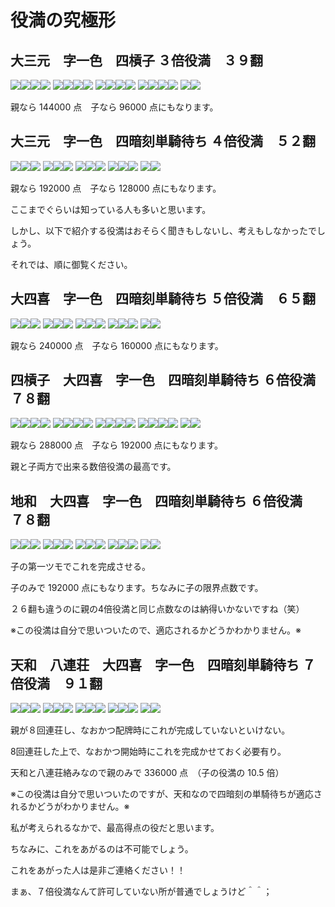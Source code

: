#  役満の究極形
## 大三元　字一色　四槓子	３倍役満　３９翻
![](http://gurenjigoku.ojaru.jp/_fuseb.gif)![](http://gurenjigoku.ojaru.jp/_hakub.gif)![](http://gurenjigoku.ojaru.jp/_hakub.gif)![](http://gurenjigoku.ojaru.jp/_fuseb.gif)
![](http://gurenjigoku.ojaru.jp/_fuseb.gif)![](http://gurenjigoku.ojaru.jp/_hatub.gif)![](http://gurenjigoku.ojaru.jp/_hatub.gif)![](http://gurenjigoku.ojaru.jp/_fuseb.gif)
![](http://gurenjigoku.ojaru.jp/_fuseb.gif)![](http://gurenjigoku.ojaru.jp/_chunb.gif)![](http://gurenjigoku.ojaru.jp/_chunb.gif)![](http://gurenjigoku.ojaru.jp/_fuseb.gif)
![](http://gurenjigoku.ojaru.jp/_fuseb.gif)![](http://gurenjigoku.ojaru.jp/_tonb.gif)![](http://gurenjigoku.ojaru.jp/_tonb.gif)![](http://gurenjigoku.ojaru.jp/_fuseb.gif)
![](http://gurenjigoku.ojaru.jp/_nan.gif)![](http://gurenjigoku.ojaru.jp/_nan.gif)

親なら 144000 点　子なら 96000 点にもなります。

## 大三元　字一色　四暗刻単騎待ち	４倍役満　５２翻
![](https://gurenjigoku.ojaru.jp/_haku.gif)![](https://gurenjigoku.ojaru.jp/_haku.gif)![](https://gurenjigoku.ojaru.jp/_haku.gif)
![](https://gurenjigoku.ojaru.jp/_hatu.gif)![](https://gurenjigoku.ojaru.jp/_hatu.gif)![](https://gurenjigoku.ojaru.jp/_hatu.gif)
![](https://gurenjigoku.ojaru.jp/_chun.gif)![](https://gurenjigoku.ojaru.jp/_chun.gif)![](https://gurenjigoku.ojaru.jp/_chun.gif)
![](https://gurenjigoku.ojaru.jp/_ton.gif)![](https://gurenjigoku.ojaru.jp/_ton.gif)![](https://gurenjigoku.ojaru.jp/_ton.gif)
![](https://gurenjigoku.ojaru.jp/_nan.gif)![](https://gurenjigoku.ojaru.jp/_nan.gif)

親なら 192000 点　子なら 128000 点にもなります。

ここまでぐらいは知っている人も多いと思います。

しかし、以下で紹介する役満はおそらく聞きもしないし、考えもしなかったでしょう。

それでは、順に御覧ください。

## 大四喜　字一色　四暗刻単騎待ち	５倍役満　６５翻
![](https://gurenjigoku.ojaru.jp/_ton.gif)![](https://gurenjigoku.ojaru.jp/_ton.gif)![](https://gurenjigoku.ojaru.jp/_ton.gif)
![](https://gurenjigoku.ojaru.jp/_nan.gif)![](https://gurenjigoku.ojaru.jp/_nan.gif)![](https://gurenjigoku.ojaru.jp/_nan.gif)
![](https://gurenjigoku.ojaru.jp/_sha.gif)![](https://gurenjigoku.ojaru.jp/_sha.gif)![](https://gurenjigoku.ojaru.jp/_sha.gif)
![](https://gurenjigoku.ojaru.jp/_pei.gif)![](https://gurenjigoku.ojaru.jp/_pei.gif)![](https://gurenjigoku.ojaru.jp/_pei.gif)
![](https://gurenjigoku.ojaru.jp/_haku.gif)![](https://gurenjigoku.ojaru.jp/_haku.gif)

親なら 240000 点　子なら 160000 点にもなります。

## 四槓子　大四喜　字一色　四暗刻単騎待ち	６倍役満　７８翻
![](http://gurenjigoku.ojaru.jp/_fuseb.gif)![](http://gurenjigoku.ojaru.jp/_tonb.gif)![](http://gurenjigoku.ojaru.jp/_tonb.gif)![](http://gurenjigoku.ojaru.jp/_fuseb.gif)
![](http://gurenjigoku.ojaru.jp/_fuseb.gif)![](http://gurenjigoku.ojaru.jp/_nanb.gif)![](http://gurenjigoku.ojaru.jp/_nanb.gif)![](http://gurenjigoku.ojaru.jp/_fuseb.gif)
![](http://gurenjigoku.ojaru.jp/_fuseb.gif)![](http://gurenjigoku.ojaru.jp/_shab.gif)![](http://gurenjigoku.ojaru.jp/_shab.gif)![](http://gurenjigoku.ojaru.jp/_fuseb.gif)
![](http://gurenjigoku.ojaru.jp/_fuseb.gif)![](http://gurenjigoku.ojaru.jp/_peib.gif)![](http://gurenjigoku.ojaru.jp/_peib.gif)![](http://gurenjigoku.ojaru.jp/_fuseb.gif)
![](https://gurenjigoku.ojaru.jp/_haku.gif)![](https://gurenjigoku.ojaru.jp/_haku.gif)

親なら 288000 点　子なら 192000 点にもなります。

親と子両方で出来る数倍役満の最高です。

## 地和　大四喜　字一色　四暗刻単騎待ち	６倍役満　７８翻
![](https://gurenjigoku.ojaru.jp/_ton.gif)![](https://gurenjigoku.ojaru.jp/_ton.gif)![](https://gurenjigoku.ojaru.jp/_ton.gif)
![](https://gurenjigoku.ojaru.jp/_nan.gif)![](https://gurenjigoku.ojaru.jp/_nan.gif)![](https://gurenjigoku.ojaru.jp/_nan.gif)
![](https://gurenjigoku.ojaru.jp/_sha.gif)![](https://gurenjigoku.ojaru.jp/_sha.gif)![](https://gurenjigoku.ojaru.jp/_sha.gif)
![](https://gurenjigoku.ojaru.jp/_pei.gif)![](https://gurenjigoku.ojaru.jp/_pei.gif)![](https://gurenjigoku.ojaru.jp/_pei.gif)
![](https://gurenjigoku.ojaru.jp/_haku.gif)![](https://gurenjigoku.ojaru.jp/_haku.gif)

子の第一ツモでこれを完成させる。

子のみで 192000 点にもなります。ちなみに子の限界点数です。

２６翻も違うのに親の4倍役満と同じ点数なのは納得いかないですね（笑）

※この役満は自分で思いついたので、適応されるかどうかわかりません。※

## 天和　八連荘　大四喜　字一色　四暗刻単騎待ち	７倍役満　９１翻
![](https://gurenjigoku.ojaru.jp/_ton.gif)![](https://gurenjigoku.ojaru.jp/_ton.gif)![](https://gurenjigoku.ojaru.jp/_ton.gif)
![](https://gurenjigoku.ojaru.jp/_nan.gif)![](https://gurenjigoku.ojaru.jp/_nan.gif)![](https://gurenjigoku.ojaru.jp/_nan.gif)
![](https://gurenjigoku.ojaru.jp/_sha.gif)![](https://gurenjigoku.ojaru.jp/_sha.gif)![](https://gurenjigoku.ojaru.jp/_sha.gif)
![](https://gurenjigoku.ojaru.jp/_pei.gif)![](https://gurenjigoku.ojaru.jp/_pei.gif)![](https://gurenjigoku.ojaru.jp/_pei.gif)
![](https://gurenjigoku.ojaru.jp/_haku.gif)![](https://gurenjigoku.ojaru.jp/_haku.gif)

親が８回連荘し、なおかつ配牌時にこれが完成していないといけない。

8回連荘した上で、なおかつ開始時にこれを完成かせておく必要有り。

天和と八連荘絡みなので親のみで 336000 点　（子の役満の 10.5 倍）

※この役満は自分で思いついたのですが、天和なので四暗刻の単騎待ちが適応されるかどうがわかりません。※

私が考えられるなかで、最高得点の役だと思います。

ちなみに、これをあがるのは不可能でしょう。

これをあがった人は是非ご連絡ください！！

まぁ、７倍役満なんて許可していない所が普通でしょうけど＾＾；
